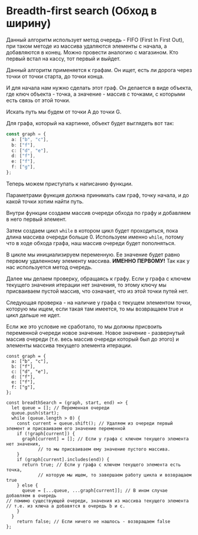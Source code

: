 # Breadth-first search (Обход в ширину)

Данный алгоритм использует метод очередь - FIFO (First In First Out), при таком методе из массива удаляются элементы с начала, а добавляются в конец. Можно провести аналогию с магазином. Кто первый встал на кассу, тот первый и выйдет.

Данный алгоритм применяется к графам. Он ищет, есть ли дорога через точки от точки старта, до точки конца.

И для начала нам нужно сделать этот граф. Он делается в виде объекта, где ключ объекта - точка, а значение - массив с точками, с которыми есть связь от этой точки.

Искать путь мы будем от точки А до точки G.

Для графа, который на картинке, объект будет выглядеть вот так:

```ts
const graph = {
  a: ["b", "c"],
  b: ["f"],
  c: ["d", "e"],
  d: ["f"],
  e: ["f"],
  f: ["g"],
};
```

Теперь можем приступать к написанию функции.

Параметрами функция должна принимать сам граф, точку начала, и до какой точки хотим найти путь.

Внутри функции создаем массив очереди обхода по графу и добавляем в него первый элемент.

Затем создаем цикл `while` в котором цикл будет проходиться, пока длина массива очереди больше 0. Используем именно `while`, потому что в ходе обхода графа, наш массив очереди будет пополняться.

В цикле мы инициализируем переменную. Ее значение будет равно первому удаленному элементу массива. **ИМЕННО ПЕРВОМУ!** Так как у нас используется метод очередь.

Далее мы делаем проверку, обращаясь к графу. Если у графа с ключем текущего значения итерации нет значения, то этому ключу мы присваиваем пустой массив, что означает, что из этой точки путей нет.

Следующая проверка - на наличие у графа с текущем элементом точки, которую мы ищем, если такая там имеется, то мы возвращаем true и цикл дальше не идет.

Если же это условие не сработало, то мы должны присвоить переменной очереди новое значение. Новое значение - развернутый массив очереди (т.е. весь массив очереди который был до этого) и элементы массива текущего элемента итерации.

```tsx
const graph = {
  a: ["b", "c"],
  b: ["f"],
  c: ["d", "e"],
  d: ["f"],
  e: ["f"],
  f: ["g"],
};

const breadthSearch = (graph, start, end) => {
  let queue = []; // Переменная очереди
  queue.push(start);
  while (queue.length > 0) {
    const current = queue.shift(); // Удаляем из очереди первый элемент и присваиваем его значение переменной
    if (!graph[current]) {
      graph[current] = []; // Если у графа с ключем текущего элемента нет значения,
			// то мы присваиваем ему значение пустого массива.
    }
    if (graph[current].includes(end)) {
      return true; // Если у графа с ключем текущего элемента есть точка,
			// которую мы ищем, то завершаем работу цикла и возвращаем true
    } else {
      queue = [...queue, ...graph[current]]; // В ином случае добавляем в очередь																						 
// помимо существующей очереди, значения из массива текущего элемента
// т.е. из ключа a добавятся в очередь b и c.
    }
  }
	return false; // Если ничего не нашлось - возвращаем false
};
```